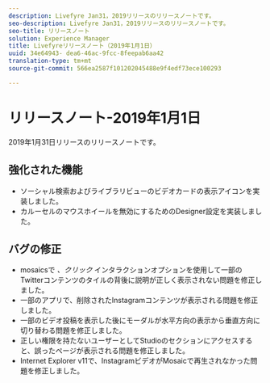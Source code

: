 ```yaml
---
description: Livefyre Jan31，2019リリースのリリースノートです。
seo-description: Livefyre Jan31，2019リリースのリリースノートです。
seo-title: リリースノート
solution: Experience Manager
title: Livefyreリリースノート（2019年1月1日）
uuid: 34e64943- dea6-46ac-9fcc-8feepab6aa42
translation-type: tm+mt
source-git-commit: 566ea2587f101202045488e9f4edf73ece100293

---
```



# リリースノート-2019年1月1日

2019年1月31日リリースのリリースノートです。

## 強化された機能

* ソーシャル検索およびライブラリビューのビデオカードの表示アイコンを実装しました。
* カルーセルのマウスホイールを無効にするためのDesigner設定を実装しました。

## バグの修正

* mosaicsで *、クリック* インタラクションオプションを使用して一部のTwitterコンテンツのタイルの背後に説明が正しく表示されない問題を修正しました。
* 一部のアプリで、削除されたInstagramコンテンツが表示される問題を修正しました。
* 一部のビデオ投稿を表示した後にモーダルが水平方向の表示から垂直方向に切り替わる問題を修正しました。
* 正しい権限を持たないユーザーとしてStudioのセクションにアクセスすると、誤ったページが表示される問題を修正しました。
* Internet Explorer v11で、InstagramビデオがMosaicで再生されなかった問題を修正しました。
